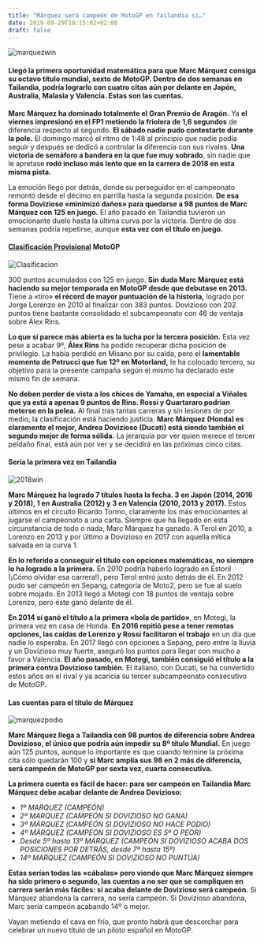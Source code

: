 ```yaml
---
title: "Márquez será campeón de MotoGP en Tailandia si…"
date: 2019-09-29T18:15:02+02:00
draft: false
---
```


![marquezwin](/img/marquezwin.jpg)

#### Llegó la primera oportunidad matemática para que Marc Márquez consiga su octavo título mundial, sexto de MotoGP. Dentro de dos semanas en Tailandia, podría lograrlo con cuatro citas aún por delante en Japón, Australia, Malasia y Valencia. Estas son las cuentas.

**Marc Márquez ha dominado totalmente el Gran Premio de Aragón.** Ya **el viernes impresionó en el FP1 metiendo la friolera de 1,6 segundos** de diferencia respecto al segundo. **El sábado nadie pudo contestarte durante la pole.** El domingo marcó el ritmo de 1:48 al principio que nadie podía seguir y después se dedicó a controlar la diferencia con sus rivales. **Una victoria de semáforo a bandera en la que fue muy sobrado**, sin nadie que le apretase **rodó incluso más lento que en la carrera de 2018 en esta misma pista.**

La emoción llegó por detrás, donde su perseguidor en el campeonato remontó desde el décimo en parrilla hasta la segunda posición. **De esa forma Dovizioso «minimizó daños» para quedarse a 98 puntos de Marc Márquez con 125 en juego.** El año pasado en Tailandia tuvieron un emocionante duelo hasta la última curva por la victoria. Dentro de dos semanas podría repetirse, aunque **esta vez con el título en juego.**

#### [Clasificación Provisional](https://www.marca.com/motor/motogp/clasificacion-motogp.html) MotoGP

![Clasificacion](/img/clasificacion.jpg)

300 puntos acumulados con 125 en juego. **Sin duda Marc Márquez está haciendo su mejor temporada en MotoGP desde que debutase en 2013.** Tiene a «tiro» **el récord de mayor puntuación de la historia,** logrado por Jorge Lorenzo en 2010 al finalizar con 383 puntos. Dovizioso con 202 puntos tiene bastante consolidado el subcampeonato con 46 de ventaja sobre Álex Rins.

**Lo que sí parece más abierta es la lucha por la tercera posición.** Esta vez pese a acabar 9º, **Álex Rins** ha podido recuperar dicha posición de privilegio. La había perdido en Misano por su caída, pero el **lamentable momento de Petrucci que fue 12º en Motorland,** le ha colocado tercero, su objetivo para la presente campaña según él mismo ha declarado este mismo fin de semana.

**No deben perder de vista a los chicos de Yamaha, en especial a Viñales que ya está a apenas 9 puntos de Rins. Rossi y Quartararo podrían meterse en la pelea.** Al final tras tantas carreras y sin lesiones de por medio, la clasificación está haciendo justicia. **Marc Márquez (Honda) es claramente el mejor, Andrea Dovizioso (Ducati) está siendo también el segundo mejor de forma sólida.** La jerarquía por ver quien merece el tercer peldaño final, está aún por ver y se decidirá en las próximas cinco citas.

#### Sería la primera vez en Tailandia

![2018win](/img/2018win.jpg)

**Marc Márquez ha logrado 7 títulos hasta la fecha. 3 en Japón (2014, 2016 y 2018), 1 en Australia (2012) y 3 en Valencia (2010, 2013 y 2017).** Estos últimos en el circuito Ricardo Tormo, claramente los más emocionantes al jugarse el campeonato a una carta. Siempre que ha llegado en esta circunstancia de todo o nada, Marc Márquez ha ganado. A Terol en 2010, a Lorenzo en 2013 y por último a Dovizioso en 2017 con aquella mítica salvada en la curva 1.

**En lo referido a conseguir el título con opciones matemáticas, no siempre lo ha logrado a la primera.** En 2010 podría haberlo logrado en Estoril (¡Cómo olvidar esa carrera!), pero Terol entró justo detrás de él. En 2012 pudo ser campeón en Sepang, categoría de Moto2, pero se fue al suelo sobre mojado. En 2013 llegó a Motegi con 18 puntos de ventaja sobre Lorenzo, pero éste ganó delante de él.

**En 2014 sí ganó el título a la primera «bola de partido»**, en Motegi, la primera vez en casa de Honda. **En 2016 repitió pese a tener remotas opciones, las caídas de Lorenzo y Rossi facilitaron el trabajo** en un día que nadie lo esperaba. En 2017 llegó con opciones a Sepang, pero entre la lluvia y un Dovizioso muy fuerte, aseguró los puntos para llegar con mucho a favor a Valencia. **El año pasado, en Motegi, también consiguió el título a la primera contra Dovizioso también.** El italiano, con Ducati, se ha convertido estos años en el rival y ya acaricia su tercer subcampeonato consecutivo de MotoGP.

#### Las cuentas para el título de Márquez

![marquezpodio](/img/marquezpodio.jpg)

**Marc Márquez llega a Tailandia con 98 puntos de diferencia sobre Andrea Dovizioso, el único que podría aún impedir su 8º título Mundial.** En juego aún 125 puntos, aunque lo importante es que cuando termine la próxima cita sólo quedarán 100 y **si Marc amplía sus 98 en 2 más de diferencia, será campeón de MotoGP por sexta vez, cuarta consecutiva.**

**La primera cuenta es fácil de hacer: para ser campeón en Tailandia Marc Márquez debe acabar delante de Andrea Dovizioso:**

- *1º MARQUEZ (CAMPEÓN)*
- *2º MARQUEZ (CAMPEÓN SI DOVIZIOSO NO GANA)*
- *3º MÁRQUEZ (CAMPEÓN SI DOVIZIOSO NO HACE PODIO)*
- *4º MÁRQUEZ (CAMPEÓN SI DOVIZIOSO ES 5º O PEOR)*
- *Desde 5º hasta 13º MÁRQUEZ (CAMPEÓN SI DOVIZIOSO ACABA DOS POSICIONES POR DETRÁS, desde 7º hasta 15º)*
- *14º MARQUEZ (CAMPEÓN SI DOVIZIOSO NO PUNTÚA)*

**Estas serían todas las «cábalas» pero viendo que Marc Márquez siempre ha sido primero o segundo, las cuentas a no ser que se compliquen en carrera serán más fáciles: si acaba delante de Dovizioso será campeón.** Si Márquez abandona la carrera, no sería campeón. Si Dovizioso abandona, Marc sería campeón acabando 14º o mejor.

Vayan metiendo el cava en frío, que pronto habrá que descorchar para celebrar un nuevo título de un piloto español en MotoGP.
